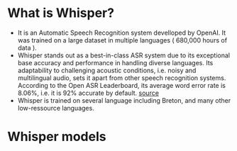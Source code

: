 # What is Whisper?
* It is an Automatic Speech Recognition system develloped by OpenAI. It was trained on a large dataset in multiple languages ( 680,000 hours of data ).
* Whisper stands out as a best-in-class ASR system due to its exceptional base accuracy and performance in handling diverse languages. Its adaptability to challenging acoustic conditions, i.e. noisy and multilingual audio, sets it apart from other speech recognition systems. According to the Open ASR Leaderboard, its average word error rate is 8.06%, i.e. it is 92% accurate by default. [source](https://www.gladia.io/blog/what-is-openai-whisper)
* Whisper is trained on several language including Breton, and many other low-ressource languages.

# Whisper models

